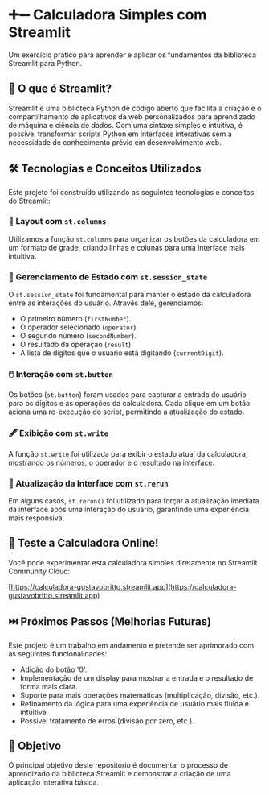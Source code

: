 # ➕➖ Calculadora Simples com Streamlit

Um exercício prático para aprender e aplicar os fundamentos da biblioteca Streamlit para Python.

## 🚀 O que é Streamlit?

Streamlit é uma biblioteca Python de código aberto que facilita a criação e o compartilhamento de aplicativos da web personalizados para aprendizado de máquina e ciência de dados. Com uma sintaxe simples e intuitiva, é possível transformar scripts Python em interfaces interativas sem a necessidade de conhecimento prévio em desenvolvimento web.

## 🛠️ Tecnologias e Conceitos Utilizados

Este projeto foi construído utilizando as seguintes tecnologias e conceitos do Streamlit:

### 🧱 Layout com `st.columns`

Utilizamos a função `st.columns` para organizar os botões da calculadora em um formato de grade, criando linhas e colunas para uma interface mais intuitiva.

### 💾 Gerenciamento de Estado com `st.session_state`

O `st.session_state` foi fundamental para manter o estado da calculadora entre as interações do usuário. Através dele, gerenciamos:

* O primeiro número (`firstNumber`).
* O operador selecionado (`operator`).
* O segundo número (`secondNumber`).
* O resultado da operação (`result`).
* A lista de dígitos que o usuário está digitando (`currentDigit`).

### 🖱️ Interação com `st.button`

Os botões (`st.button`) foram usados para capturar a entrada do usuário para os dígitos e as operações da calculadora. Cada clique em um botão aciona uma re-execução do script, permitindo a atualização do estado.

### 🖋️ Exibição com `st.write`

A função `st.write` foi utilizada para exibir o estado atual da calculadora, mostrando os números, o operador e o resultado na interface.

### 🔄 Atualização da Interface com `st.rerun`

Em alguns casos, `st.rerun()` foi utilizado para forçar a atualização imediata da interface após uma interação do usuário, garantindo uma experiência mais responsiva.

## 🧪 Teste a Calculadora Online!

Você pode experimentar esta calculadora simples diretamente no Streamlit Community Cloud:

[https://calculadora-gustavobritto.streamlit.app](https://calculadora-gustavobritto.streamlit.app)

## ⏭️ Próximos Passos (Melhorias Futuras)

Este projeto é um trabalho em andamento e pretende ser aprimorado com as seguintes funcionalidades:

* Adição do botão '0'.
* Implementação de um display para mostrar a entrada e o resultado de forma mais clara.
* Suporte para mais operações matemáticas (multiplicação, divisão, etc.).
* Refinamento da lógica para uma experiência de usuário mais fluida e intuitiva.
* Possível tratamento de erros (divisão por zero, etc.).

## 🎯 Objetivo

O principal objetivo deste repositório é documentar o processo de aprendizado da biblioteca Streamlit e demonstrar a criação de uma aplicação interativa básica.

